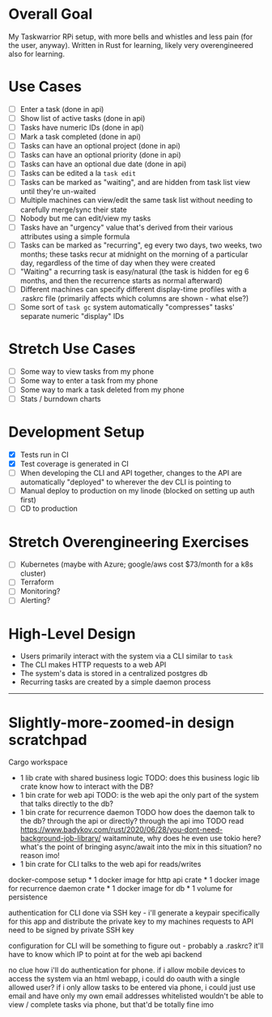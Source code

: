 Overall Goal
============
My Taskwarrior RPi setup, with more bells and whistles and less pain (for the user, anyway).
Written in Rust for learning, likely very overengineered also for learning.

Use Cases
=========
- [ ] Enter a task (done in api)
- [ ] Show list of active tasks (done in api)
- [ ] Tasks have numeric IDs (done in api)
- [ ] Mark a task completed (done in api)
- [ ] Tasks can have an optional project (done in api)
- [ ] Tasks can have an optional priority (done in api)
- [ ] Tasks can have an optional due date (done in api)
- [ ] Tasks can be edited a la `task edit`
- [ ] Tasks can be marked as "waiting", and are hidden from task list view until they're un-waited
- [ ] Multiple machines can view/edit the same task list without needing to carefully merge/sync their state
- [ ] Nobody but me can edit/view my tasks
- [ ] Tasks have an "urgency" value that's derived from their various attributes using a simple formula
- [ ] Tasks can be marked as "recurring", eg every two days, two weeks, two months; these tasks recur at midnight on the morning of a particular day, regardless of the time of day when they were created
- [ ] "Waiting" a recurring task is easy/natural (the task is hidden for eg 6 months, and then the recurrence starts as normal afterward)
- [ ] Different machines can specify different display-time profiles with a .raskrc file (primarily affects which columns are shown - what else?)
- [ ] Some sort of `task gc` system automatically "compresses" tasks' separate numeric "display" IDs

Stretch Use Cases
=================
- [ ] Some way to view tasks from my phone
- [ ] Some way to enter a task from my phone
- [ ] Some way to mark a task deleted from my phone
- [ ] Stats / burndown charts

Development Setup
=================
- [X] Tests run in CI
- [X] Test coverage is generated in CI
- [ ] When developing the CLI and API together, changes to the API are automatically "deployed" to wherever the dev CLI is pointing to
- [ ] Manual deploy to production on my linode (blocked on setting up auth first)
- [ ] CD to production

Stretch Overengineering Exercises
=================================
- [ ] Kubernetes (maybe with Azure; google/aws cost $73/month for a k8s cluster)
- [ ] Terraform
- [ ] Monitoring?
- [ ] Alerting?

High-Level Design
=================
* Users primarily interact with the system via a CLI similar to `task`
* The CLI makes HTTP requests to a web API
* The system's data is stored in a centralized postgres db
* Recurring tasks are created by a simple daemon process

-------

Slightly-more-zoomed-in design scratchpad
=========================================

Cargo workspace
* 1 lib crate with shared business logic
    TODO: does this business logic lib crate know how to interact with the DB?
* 1 bin crate for web api
    TODO: is the web api the only part of the system that talks directly to the db?
* 1 bin crate for recurrence daemon
    TODO how does the daemon talk to the db? through the api or directly?
        through the api imo
    TODO read https://www.badykov.com/rust/2020/06/28/you-dont-need-background-job-library/
        waitaminute, why does he even use tokio here? what's the point of bringing async/await into the mix in this situation? no reason imo!
* 1 bin crate for CLI
    talks to the web api for reads/writes

docker-compose setup
    * 1 docker image for http api crate
    * 1 docker image for recurrence daemon crate
    * 1 docker image for db
        * 1 volume for persistence

authentication for CLI done via SSH key - i'll generate a keypair specifically for this app and distribute the private key to my machines
requests to API need to be signed by private SSH key

configuration for CLI will be something to figure out - probably a .raskrc?
it'll have to know which IP to point at for the web api backend

no clue how i'll do authentication for phone.
    if i allow mobile devices to access the system via an html webapp, i could do oauth with a single allowed user?
    if i only allow tasks to be entered via phone, i could just use email and have only my own email addresses whitelisted
        wouldn't be able to view / complete tasks via phone, but that'd be totally fine imo